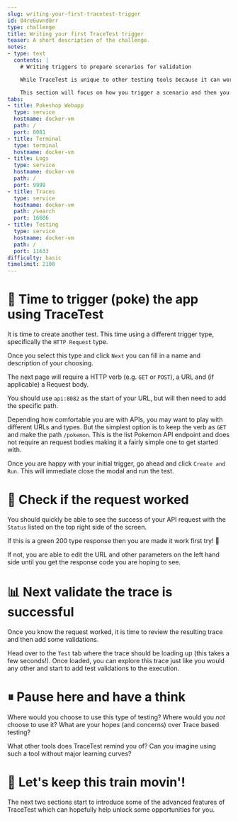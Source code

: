 ```yaml
---
slug: writing-your-first-tracetest-trigger
id: 84re6uvnd0rr
type: challenge
title: Writing your first TraceTest trigger
teaser: A short description of the challenge.
notes:
- type: text
  contents: |
    # Writing triggers to prepare scenarios for validation

    While TraceTest is unique to other testing tools because it can work with pre-existing data, that does not stop it from doing a more tradition trigger of a scenario and then validating the outcome.

    This section will focus on how you trigger a scenario and then you can continue to exercise the validations you practised in the last section.
tabs:
- title: Pokeshop Webapp
  type: service
  hostname: docker-vm
  path: /
  port: 8081
- title: Terminal
  type: terminal
  hostname: docker-vm
- title: Logs
  type: service
  hostname: docker-vm
  path: /
  port: 9999
- title: Traces
  type: service
  hostname: docker-vm
  path: /search
  port: 16686
- title: Testing
  type: service
  hostname: docker-vm
  path: /
  port: 11633
difficulty: basic
timelimit: 2100
---
```


🫵 Time to trigger (poke) the app using TraceTest
=================================================

It is time to create another test. This time using a different trigger type, specifically the `HTTP Request` type.

Once you select this type and click `Next` you can fill in a name and description of your choosing.

The next page will require a HTTP verb (e.g. `GET` or `POST`), a URL and (if applicable) a Request body.

You should use `api:8082` as the start of your URL, but will then need to add the specific path.

Depending how comfortable you are with APIs, you may want to play with different URLs and types. But the simplest option is to keep the verb as `GET` and make the path `/pokemon`. This is the list Pokemon API endpoint and does not require an request bodies making it a fairly simple one to get started with.

Once you are happy with your initial trigger, go ahead and click `Create and Run`. This will immediate close the modal and run the test.

🧐 Check if the request worked
==============================

You should quickly be able to see the success of your API request with the `Status` listed on the top right side of the screen.

If this is a green 200 type response then you are made it work first try! 🙌

If not, you are able to edit the URL and other parameters on the left hand side until you get the response code you are hoping to see.


📊 Next validate the trace is successful
========================================

Once you know the request worked, it is time to review the resulting trace and then add some validations.

Head over to the `Test` tab where the trace should be loading up (this takes a few seconds!). Once loaded, you can explore this trace just like you would any other and start to add test validations to the execution.

⏸ Pause here and have a think
==============================

Where would you choose to use this type of testing? Where would you _not_ choose to use it? What are your hopes (and concerns) over Trace based testing?

What other tools does TraceTest remind you of? Can you imagine using such a tool without major learning curves?

🚂 Let's keep this train movin'!
================================

The next two sections start to introduce some of the advanced features of TraceTest which can hopefully help unlock some opportunities for you.
